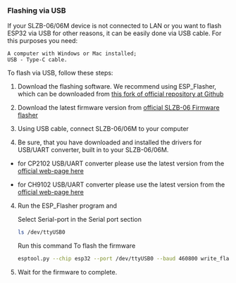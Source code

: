 ### Flashing via USB 

If your SLZB-06/06M device is not connected to LAN or you want to flash ESP32 via USB for other reasons, it can be easily done via USB cable. For this purposes you need:

    A computer with Windows or Mac installed;
    USB - Type-C cable.

To flash via USB, follow these steps:

1. Download the flashing software. We recommend using ESP_Flasher, which can be downloaded from [this fork of official repository at Github](https://github.com/smlight-dev/ESP_Flasher)

2. Download the latest firmware version from [official SLZB-06 Firmware flasher](https://smlight.tech/flasher)

3. Using USB cable, connect SLZB-06/06M to your computer

4. Be sure, that you have downloaded and installed the drivers for USB/UART converter, built in to your SLZB-06/06M.

* for CP2102 USB/UART converter please use the latest version from the [official web-page here](https://www.silabs.com/interface/usb-bridges/classic/device.cp2102?tab=softwareandtools)

* for СH9102 USB/UART converter please use the latest version from the [official web-page here](http://www.wch-ic.com/search?q=CH9102&t=downloads)

4.    Run the ESP_Flasher program and

        Select Serial-port in the Serial port section

        ```bash
        ls /dev/ttyUSB0

        ```
       Run this command To flash the firmware 

        ```bash
        esptool.py --chip esp32 --port /dev/ttyUSB0 --baud 460800 write_flash -z 0x0 firmware.bin
        ```

5.    Wait for the firmware to complete.

